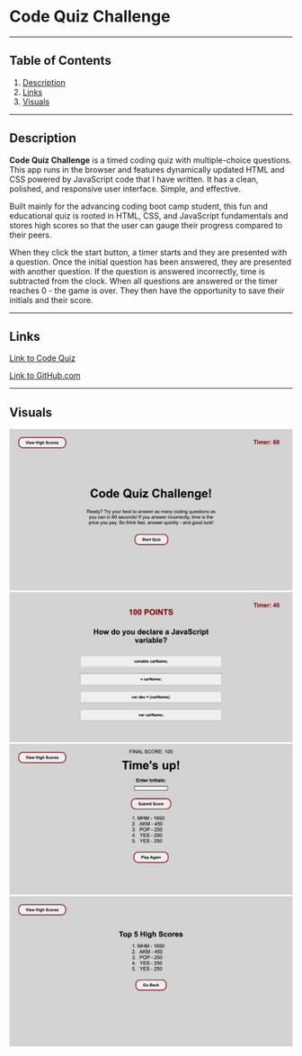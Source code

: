 # **Code Quiz Challenge**
***

## Table of Contents
1. [Description](#description)  
2. [Links](#links)  
3. [Visuals](#visuals)  
***

## Description
**Code Quiz Challenge** is a timed coding quiz with multiple-choice questions. This app runs in the browser and features dynamically updated HTML and CSS powered by JavaScript code that I have written. It has a clean, polished, and responsive user interface. Simple, and effective.

Built mainly for the advancing coding boot camp student, this fun and educational quiz is rooted in HTML, CSS, and JavaScript fundamentals and stores high scores so that the user can gauge their progress compared to their peers.

When they click the start button, a timer starts and they are presented with a question. Once the initial question has been answered, they are presented with another question. If the question is answered incorrectly, time is subtracted from the clock. When all questions are answered or the timer reaches 0 - the game is over. They then have the opportunity to save their initials and their score. 

***



## Links
[Link to Code Quiz](https://mattholtmoore.github.io/code-quiz-project/)

[Link to GitHub.com](https://github.com/mattholtmoore/code-quiz-project)  
***

## Visuals
![codequiz](./assets/images/welcomepage.png "welcomepage")
![codequiz](./assets/images/gameplay.png "gameplay")
![codequiz](./assets/images/endgame.png "endgame")
![codequiz](./assets/images/highscores.png "highscores")

 
